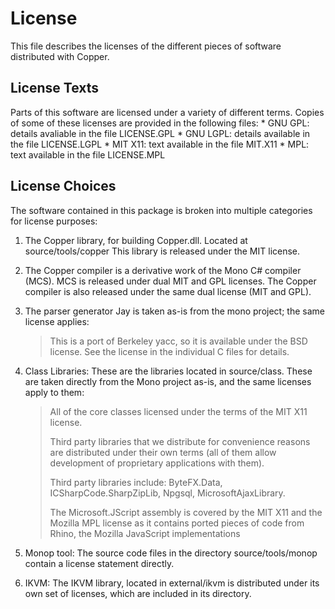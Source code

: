 # License
This file describes the licenses of the different pieces of 
software distributed with Copper. 

## License Texts 
Parts of this software are licensed under a variety of different
terms. Copies of some of these licenses are provided in the 
following files:
	* GNU GPL: details avaliable in the file LICENSE.GPL
	* GNU LGPL: details available in the file LICENSE.LGPL
	* MIT X11: text available in the file MIT.X11
	* MPL: text available in the file LICENSE.MPL

## License Choices
The software contained in this package is broken into multiple 
categories for license purposes:

1. 	The Copper library, for building Copper.dll. Located at 
	source/tools/copper  This library is released under the 
	MIT license.

2.	The Copper compiler is a derivative work of the 
	Mono C# compiler (MCS). MCS is released under dual
	MIT and GPL licenses. The Copper compiler is also released 
	under the same dual license (MIT and GPL). 

3.  The parser generator Jay is taken as-is from the mono 
	project; the same license applies:
	> This is a port of Berkeley yacc, so it is available under 
	>the BSD license. See the license in the individual C files 
	>for details.
	
4.	Class Libraries:
	These are the libraries located in source/class. These 
	are taken directly from the Mono project as-is, and the 
	same licenses apply to them:
	
	> All of the core classes licensed under the terms of
	> the MIT X11 license.
	>
	> Third party libraries that we distribute for
	> convenience reasons are distributed under their own
	> terms (all of them allow development of proprietary
	> applications with them).
	>
	> Third party libraries include: ByteFX.Data,
	> ICSharpCode.SharpZipLib, Npgsql, MicrosoftAjaxLibrary.
	>
	> The Microsoft.JScript assembly is covered by the
	> MIT X11 and the Mozilla MPL license as it contains
	> ported pieces of code from Rhino, the Mozilla JavaScript
	> implementations
	
5.  Monop tool: 
	The source code files in the directory source/tools/monop 
	contain a license statement directly.
	
6.  IKVM:
	The IKVM library, located in external/ikvm
	is distributed under its own set of licenses, which 
	are included in its directory.